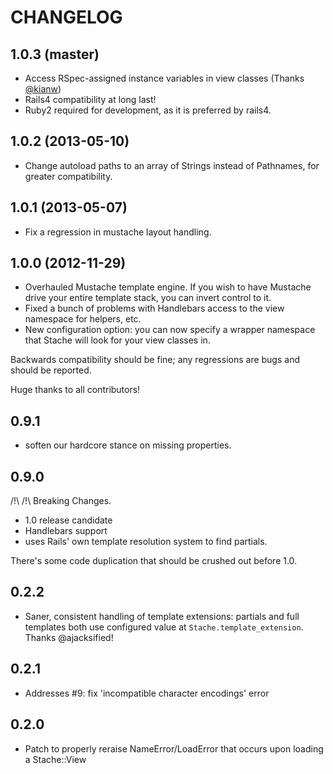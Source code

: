 # CHANGELOG

## 1.0.3 (master)

* Access RSpec-assigned instance variables in view classes (Thanks [@kianw](https://github.com/kianw))
* Rails4 compatibility at long last!
* Ruby2 required for development, as it is preferred by rails4.

## 1.0.2 (2013-05-10)

* Change autoload paths to an array of Strings instead of Pathnames, for greater compatibility.

## 1.0.1 (2013-05-07)

* Fix a regression in mustache layout handling.

## 1.0.0 (2012-11-29)

* Overhauled Mustache template engine. If you wish to have Mustache drive your entire template stack, you can invert control to it.
* Fixed a bunch of problems with Handlebars access to the view namespace for helpers, etc.
* New configuration option: you can now specify a wrapper namespace that Stache will look for your view classes in.

Backwards compatibility should be fine; any regressions are bugs and should be reported.

Huge thanks to all contributors!

## 0.9.1

* soften our hardcore stance on missing properties.

## 0.9.0

/!\ /!\ Breaking Changes.

* 1.0 release candidate
* Handlebars support
* uses Rails' own template resolution system to find partials.

There's some code duplication that should be crushed out before 1.0.

## 0.2.2

* Saner, consistent handling of template extensions: partials and full templates both use configured value at `Stache.template_extension`. Thanks @ajacksified!

## 0.2.1

* Addresses #9: fix 'incompatible character encodings' error

## 0.2.0

* Patch to properly reraise NameError/LoadError that occurs upon loading a Stache::View
